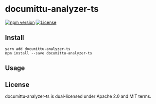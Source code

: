 # documittu-analyzer-ts
[![npm version](https://badge.fury.io/js/documittu-analyzer-ts.svg)](https://badge.fury.io/js/documittu-analyzer-ts)
[![License](http://img.shields.io/:license-mit-blue.svg)](http://doge.mit-license.org)

## Install
```
yarn add documittu-analyzer-ts
npm install --save documittu-analyzer-ts
```

## Usage



## License
documittu-analyzer-ts is dual-licensed under Apache 2.0 and MIT terms.

